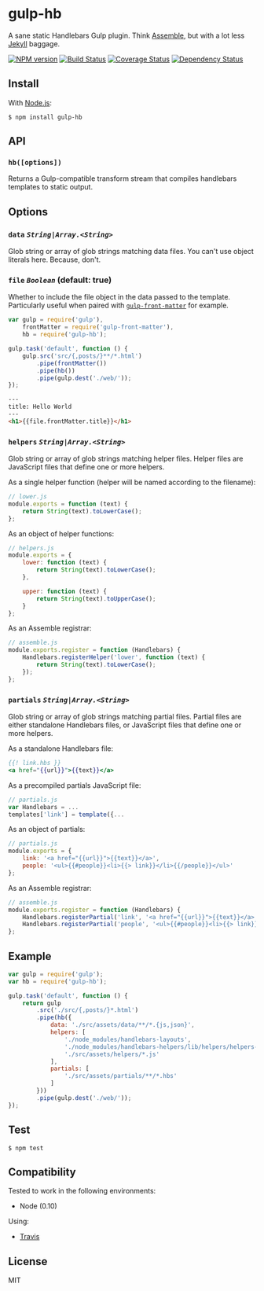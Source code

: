 # gulp-hb

A sane static Handlebars Gulp plugin. Think [Assemble](http://assemble.io/), but with a lot less [Jekyll](http://jekyllrb.com/) baggage.

[![NPM version](https://badge.fury.io/js/gulp-hb.png)](http://badge.fury.io/js/gulp-hb)
[![Build Status](https://travis-ci.org/shannonmoeller/gulp-hb.png?branch=master)](https://travis-ci.org/shannonmoeller/gulp-hb)
[![Coverage Status](https://coveralls.io/repos/shannonmoeller/gulp-hb/badge.png?branch=master)](https://coveralls.io/r/shannonmoeller/gulp-hb?branch=master)
[![Dependency Status](https://david-dm.org/shannonmoeller/gulp-hb.png?theme=shields.io)](https://david-dm.org/shannonmoeller/gulp-hb)

## Install

With [Node.js](http://nodejs.org):

    $ npm install gulp-hb

## API

### `hb([options])`

Returns a Gulp-compatible transform stream that compiles handlebars templates to static output.

## Options

### `data` _`String|Array.<String>`_

Glob string or array of glob strings matching data files. You can't use object literals here. Because, don't.

### `file` _`Boolean`_ (default: true)

Whether to include the file object in the data passed to the template. Particularly useful when paired with [`gulp-front-matter`](https://github.com/lmtm/gulp-front-matter) for example.

```js
var gulp = require('gulp'),
    frontMatter = require('gulp-front-matter'),
    hb = require('gulp-hb');

gulp.task('default', function () {
    gulp.src('src/{,posts/}**/*.html')
        .pipe(frontMatter())
        .pipe(hb())
        .pipe(gulp.dest('./web/'));
});
```

```html
---
title: Hello World
---
<h1>{{file.frontMatter.title}}</h1>
```

### `helpers` _`String|Array.<String>`_

Glob string or array of glob strings matching helper files. Helper files are JavaScript files that define one or more helpers.

As a single helper function (helper will be named according to the filename):

```js
// lower.js
module.exports = function (text) {
    return String(text).toLowerCase();
};
```

As an object of helper functions:

```js
// helpers.js
module.exports = {
    lower: function (text) {
        return String(text).toLowerCase();
    },

    upper: function (text) {
        return String(text).toUpperCase();
    }
};
```

As an Assemble registrar:

```js
// assemble.js
module.exports.register = function (Handlebars) {
    Handlebars.registerHelper('lower', function (text) {
        return String(text).toLowerCase();
    });
};
```

### `partials` _`String|Array.<String>`_

Glob string or array of glob strings matching partial files. Partial files are either standalone Handlebars files, or JavaScript files that define one or more helpers.

As a standalone Handlebars file:

```handlebars
{{! link.hbs }}
<a href="{{url}}">{{text}}</a>
```

As a precompiled partials JavaScript file:

```js
// partials.js
var Handlebars = ...
templates['link'] = template({...
```

As an object of partials:

```js
// partials.js
module.exports = {
    link: '<a href="{{url}}">{{text}}</a>',
    people: '<ul>{{#people}}<li>{{> link}}</li>{{/people}}</ul>'
};
```

As an Assemble registrar:

```js
// assemble.js
module.exports.register = function (Handlebars) {
    Handlebars.registerPartial('link', '<a href="{{url}}">{{text}}</a>');
    Handlebars.registerPartial('people', '<ul>{{#people}}<li>{{> link}}</li>{{/people}}</ul>');
};
```

## Example

```js
var gulp = require('gulp');
var hb = require('gulp-hb');

gulp.task('default', function () {
    return gulp
        .src('./src/{,posts/}*.html')
        .pipe(hb({
            data: './src/assets/data/**/*.{js,json}',
            helpers: [
                './node_modules/handlebars-layouts',
                './node_modules/handlebars-helpers/lib/helpers/helpers-{dates,math}.js'
                './src/assets/helpers/*.js'
            ],
            partials: [
                './src/assets/partials/**/*.hbs'
            ]
        }))
        .pipe(gulp.dest('./web/'));
});
```

## Test

```
$ npm test
```

## Compatibility

Tested to work in the following environments:

- Node (0.10)

Using:

- [Travis](https://travis-ci.org/shannonmoeller/gulp-hb)

## License

MIT
